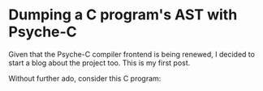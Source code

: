 # Dumping a C program's AST with Psyche-C

Given that the Psyche-C compiler frontend is being renewed, I decided to start a blog about the project too. This is my first post.

Without further ado, consider this C program:

```c

```
